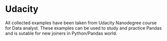 # Udacity
All collected examples have been taken from Udacity Nanodegree course for Data analyst. These examples can be used to study and practice Pandas and is sutable for new joiners in Python/Pandas world. 
